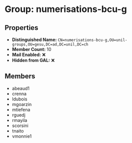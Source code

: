 # Group: numerisations-bcu-g

## Properties

- **Distinguished Name:** `CN=numerisations-bcu-g,OU=unil-groups,OU=gesu,DC=ad,DC=unil,DC=ch`
- **Member Count:** 10
- **Mail Enabled:** ❌
- **Hidden from GAL:** ❌

## Members

- abeaud1
- crenna
- ldubois
- mgoarzin
- mtiefena
- rguedj
- rmayila
- scorsini
- tnaito
- vmonnie1
